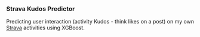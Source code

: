 ### Strava Kudos Predictor 
Predicting user interaction (activity Kudos - think likes on a post) on my own [Strava](https://www.strava.com/athletes/5028644) activities using XGBoost.  
